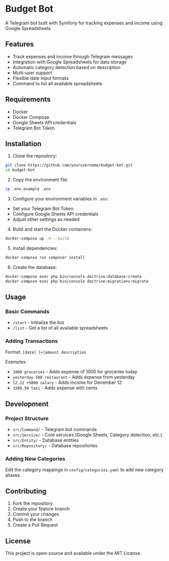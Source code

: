 # Budget Bot

A Telegram bot built with Symfony for tracking expenses and income using Google Spreadsheets.

## Features

- Track expenses and income through Telegram messages
- Integration with Google Spreadsheets for data storage
- Automatic category detection based on description
- Multi-user support
- Flexible date input formats
- Command to list all available spreadsheets

## Requirements

- Docker
- Docker Compose
- Google Sheets API credentials
- Telegram Bot Token

## Installation

1. Clone the repository:
```bash
git clone https://github.com/yourusername/budget-bot.git
cd budget-bot
```

2. Copy the environment file:
```bash
cp .env.example .env
```

3. Configure your environment variables in `.env`:
- Set your Telegram Bot Token
- Configure Google Sheets API credentials
- Adjust other settings as needed

4. Build and start the Docker containers:
```bash
docker-compose up -d --build
```

5. Install dependencies:
```bash
docker-compose run composer install
```

6. Create the database:
```bash
docker-compose exec php bin/console doctrine:database:create
docker-compose exec php bin/console doctrine:migrations:migrate
```

## Usage

### Basic Commands

- `/start` - Initialize the bot
- `/list` - Get a list of all available spreadsheets

### Adding Transactions

Format: `[date] [+]amount description`

Examples:
- `1000 groceries` - Adds expense of 1000 for groceries today
- `yesterday 500 restaurant` - Adds expense from yesterday
- `12.12 +5000 salary` - Adds income for December 12
- `1500.50 taxi` - Adds expense with cents

## Development

### Project Structure

- `src/Command/` - Telegram bot commands
- `src/Service/` - Core services (Google Sheets, Category detection, etc.)
- `src/Entity/` - Database entities
- `src/Repository/` - Database repositories

### Adding New Categories

Edit the category mappings in `config/categories.yaml` to add new category aliases.

## Contributing

1. Fork the repository
2. Create your feature branch
3. Commit your changes
4. Push to the branch
5. Create a Pull Request

## License

This project is open-source and available under the MIT License. 